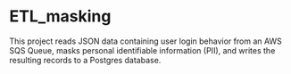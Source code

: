 # ETL_masking
This project reads JSON data containing user login behavior from an AWS SQS Queue, masks personal identifiable information (PII), and writes the resulting records to a Postgres database.
